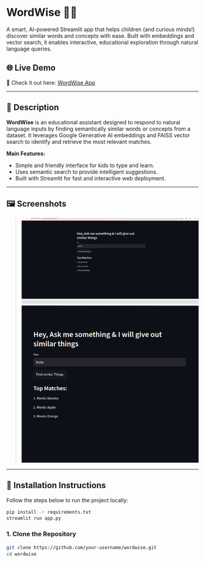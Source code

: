 # WordWise 🧠✨

A smart, AI-powered Streamlit app that helps children (and curious minds!) discover similar words and concepts with ease. Built with embeddings and vector search, it enables interactive, educational exploration through natural language queries.

## 🌐 Live Demo

🚀 Check it out here: [WordWise App](https://wordwise-shivam.streamlit.app/)

---

## 📖 Description

**WordWise** is an educational assistant designed to respond to natural language inputs by finding semantically similar words or concepts from a dataset. It leverages Google Generative AI embeddings and FAISS vector search to identify and retrieve the most relevant matches.

**Main Features:**
- Simple and friendly interface for kids to type and learn.
- Uses semantic search to provide intelligent suggestions.
- Built with Streamlit for fast and interactive web deployment.

---

## 🖼️ Screenshots

> ![App Screenshot](screenshots/p1.png)
> ![App Screenshot](screenshots/p2.png)

---

## 💾 Installation Instructions

Follow the steps below to run the project locally:
```bash
pip install -r requirements.txt
streamlit run app.py
```
### 1. Clone the Repository
```bash
git clone https://github.com/your-username/wordwise.git
cd wordwise
```

